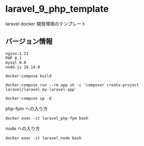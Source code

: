 # laravel_9_php_template
laravel docker 開発環境のテンプレート  
##  バージョン情報
~~~
nginx:1.21
PHP 8.1
mysql 8.0
node.js 16.14.0
~~~

```shell
docker-compose build

docker-compose run --rm app sh -c 'composer create-project laravel/laravel my-laravel-app'

docker-compose up -d
```

php-fpm への入り方

```shell
docker exec -it laravel_php-fpm bash
```

node への入り方

```shell
docker exec -it laravel_node bash
```